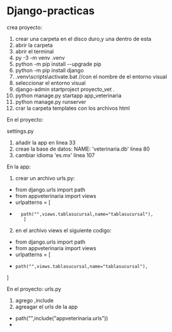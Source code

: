 # Django-practicas
crea proyecto:
1. crear una carpeta en el disco duro,y una dentro de esta
2. abrir la carpeta
3. abrir el terminal
4.  py -3 -m venv .venv
5.  python -m pip install --upgrade pip
6.  python -m pip install django
7.  .venv\scripts\activate.bat  //con el nombre de el entorno visual
8.  seleccionar el entorno visual
9.  django-admin startproject proyecto_vet .
10.   python manage.py startapp app_veterinaria
11.   python manage.py runserver
12.   crar la carpeta templates con los archivos html



En el proyecto:

settings.py 
1. añadir la app en linea 33
2. creae la base de datos: NAME: 'veterinaria.db' linea 80
3. cambiar idioma 'es.mx' linea 107


En la app:
1. crear un archivo urls.py:
- from django.urls import path
- from  appveterinaria import views
- urlpatterns = [
-       path("",views.tablasucursal,name="tablasucursal"),
         ]

2. en el archivo views el siguiente codigo:
- from django.urls import path
- from  appveterinaria import views
- urlpatterns = [
-     path("",views.tablasucursal,name="tablasucursal"),
]

En el proyecto:
urls.py
1.  agrego ,include
2.  agreagar el urls de la app  
- path("",include("appveterinaria.urls"))
- 

   


